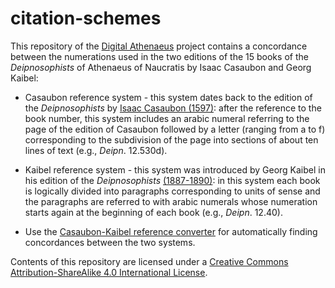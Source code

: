 # citation-schemes

This repository of the [Digital Athenaeus](http://digitalathenaeus.github.io/) project contains a concordance between the numerations used in the two editions of the 15 books of the *Deipnosophists* of Athenaeus of Naucratis by Isaac Casaubon and Georg Kaibel:

* Casaubon reference system - this system dates back to the edition of the *Deipnosophists* by [Isaac Casaubon (1597)](http://fondosdigitales.us.es/fondos/libros/3883/10/athenai-ou-deipnosophiston-biblia-pentekai-deka-athenaei-deipnosophistarum-libri-xv/): after the reference to the book number, this system includes an arabic numeral referring to the page of the edition of Casaubon followed by a letter (ranging from a to f) corresponding to the subdivision of the page into sections of about ten lines of text (e.g., *Deipn*. 12.530d).
* Kaibel reference system - this system was introduced by Georg Kaibel in his edition of the *Deipnosophists* [(1887-1890)](https://archive.org/details/athenaeinavcrati01atheuoft): in this system each book is logically divided into paragraphs corresponding to units of sense and the paragraphs are referred to with arabic numerals whose numeration starts again at the beginning of each book (e.g., *Deipn*. 12.40).

* Use the [Casaubon-Kaibel reference converter](http://www.digitalathenaeus.org) for automatically finding concordances between the two systems.

Contents of this repository are licensed under a [Creative Commons Attribution-ShareAlike 4.0 International License](http://creativecommons.org/licenses/by-sa/4.0/).
